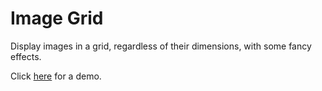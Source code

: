 # Image Grid

Display images in a grid, regardless of their dimensions, with some fancy effects.

Click [here](http://justim.github.com/jquery.image-grid.js/) for a demo.
